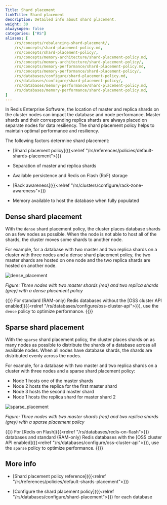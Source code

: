 ```yaml
---
Title: Shard placement
linkTitle: Shard placement
description: Detailed info about shard placement.
weight: 30
alwaysopen: false
categories: ["RS"]
aliases: [
    /rs/concepts/rebalancing-shard-placement/,
    /rs/concepts/shard-placement-policy.md,
    /rs/concepts/shard-placement-policy/,
    /rs/concepts/memory-architecture/shard-placement-policy.md,
    /rs/concepts/memory-architecture/shard-placement-policy/,
    /rs/concepts/memory-performance/shard-placement-policy.md,
    /rs/concepts/memory-performance/shard-placement-policy/,
    /rs/databases/configure/shard-placement-policy.md,
    /rs/databases/configure/shard-placement-policy/,
    /rs/databases/memory-performance/shard-placement-policy.md,
    /rs/databases/memory-performance/shard-placement-policy.md,
]
---
```


In Redis Enterprise Software, the location of master and replica shards on the cluster nodes can impact the database and node performance.
Master shards and their corresponding replica shards are always placed on separate nodes for data resiliency.
The shard placement policy helps to maintain optimal performance and resiliency.

The following factors determine shard placement:

- [Shard placement policy]({{<relref "/rs/references/policies/default-shards-placement">}})

- Separation of master and replica shards

- Available persistence and Redis on Flash (RoF) storage

- [Rack awareness]({{<relref "/rs/clusters/configure/rack-zone-awareness">}})

- Memory available to host the database when fully populated

## Dense shard placement

With the `dense` shard placement policy, the cluster places database shards on as few nodes as possible.
When the node is not able to host all of the shards, the cluster moves some shards to another node.

For example, for a database with two master and two replica shards on a cluster with three nodes and a dense shard placement policy, the two master shards are hosted on one node and the two replica shards are hosted on another node.

![dense_placement](/images/rs/dense_placement.png)

*Figure: Three nodes with two master shards (red) and two replica shards (grey) with a dense placement policy*

{{<note>}}
For standard (RAM-only) Redis databases without the [OSS cluster API enabled]({{<relref "/rs/databases/configure/oss-cluster-api">}}), use the `dense` policy to optimize performance.
{{</note>}}

## Sparse shard placement

With the `sparse` shard placement policy, the cluster places shards on as many nodes as possible to distribute the shards of a database across all available nodes.
When all nodes have database shards, the shards are distributed evenly across the nodes.

For example, for a database with two master and two replica shards on a cluster with three nodes and a sparse shard placement policy:

- Node 1 hosts one of the master shards
- Node 2 hosts the replica for the first master shard
- Node 3 hosts the second master shard
- Node 1 hosts the replica shard for master shard 2

![sparse_placement](/images/rs/sparse_placement.png)

*Figure: Three nodes with two master shards (red) and two replica shards (grey) with a sparse placement policy*

{{<note>}}
For [Redis on Flash]({{<relref "/rs/databases/redis-on-flash">}}) databases and standard (RAM-only) Redis databases with the [OSS cluster API enabled]({{<relref "/rs/databases/configure/oss-cluster-api">}}), use the `sparse` policy to optimize performance.
{{</note>}}

## More info

- [Shard placement policy reference]({{<relref "/rs/references/policies/default-shards-placement">}})

- [Configure the shard placement policy]({{<relref "/rs/databases/configure/shard-placement">}}) for each database
